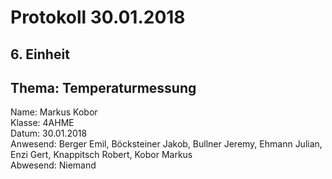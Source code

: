 # Protokoll 30.01.2018

## 6. Einheit
## Thema: Temperaturmessung
 
 Name: Markus Kobor  
 Klasse: 4AHME  
 Datum: 30.01.2018  
 Anwesend: Berger Emil, Böcksteiner Jakob, Bullner Jeremy, Ehmann Julian, Enzi Gert, Knappitsch Robert, Kobor Markus <br>
 Abwesend: Niemand <br> <br> <br>
